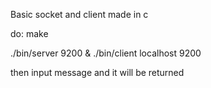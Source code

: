 Basic socket and client made in c

do:
make

./bin/server 9200 &
./bin/client localhost 9200

then input message and it will be returned
